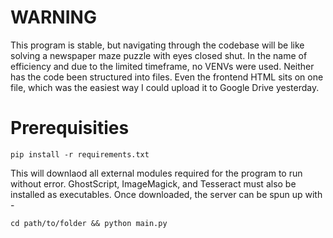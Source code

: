 # WARNING
This program is stable, but navigating through the codebase will be like solving a newspaper maze puzzle with eyes closed shut. In the name of efficiency and due to the limited timeframe, no VENVs were used. Neither has the code been structured into files. Even the frontend HTML sits on one file, which was the easiest way I could upload it to Google Drive yesterday. 

# Prerequisities
```
pip install -r requirements.txt
```
This will downlaod all external modules required for the program to run without error. GhostScript, ImageMagick, and Tesseract must also be installed as executables. Once downloaded, the server can be spun up with - 
```
cd path/to/folder && python main.py
```
